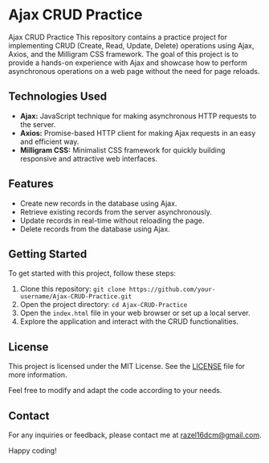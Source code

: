 # Ajax CRUD Practice

Ajax CRUD Practice
This repository contains a practice project for implementing CRUD (Create, Read, Update, Delete) operations using Ajax, Axios, and the Milligram CSS framework. The goal of this project is to provide a hands-on experience with Ajax and showcase how to perform asynchronous operations on a web page without the need for page reloads.


## Technologies Used

- **Ajax:** JavaScript technique for making asynchronous HTTP requests to the server.
- **Axios:** Promise-based HTTP client for making Ajax requests in an easy and efficient way.
- **Milligram CSS:** Minimalist CSS framework for quickly building responsive and attractive web interfaces.

## Features

- Create new records in the database using Ajax.
- Retrieve existing records from the server asynchronously.
- Update records in real-time without reloading the page.
- Delete records from the database using Ajax.


## Getting Started

To get started with this project, follow these steps:

1. Clone this repository: `git clone https://github.com/your-username/Ajax-CRUD-Practice.git`
2. Open the project directory: `cd Ajax-CRUD-Practice`
3. Open the `index.html` file in your web browser or set up a local server.
4. Explore the application and interact with the CRUD functionalities.


## License

This project is licensed under the MIT License. See the [LICENSE](LICENSE) file for more information.

Feel free to modify and adapt the code according to your needs.


## Contact

For any inquiries or feedback, please contact me at [razel16dcm@gmail.com](mailto:razel16dcm@gmail.com).

Happy coding!
